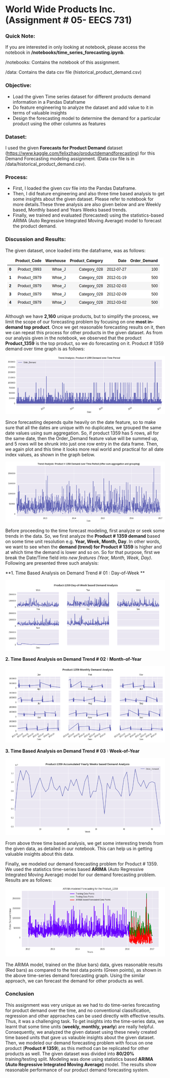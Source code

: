 
World Wide Products Inc. (Assignment # 05- EECS 731)
==============================


### Quick Note:
If you are interested in only looking at notebook, please access the notebook in **/notebooks/time_series_forecasting.ipynb**.

/notebooks: Contains the notebook of this assignment.

/data: Contains the data csv file (historical_product_demand.csv)

### Objective:

<ul>
<li>Load the given Time series dataset for different products demand information in a Pandas Dataframe</li>
<li>Do feature engineering to analyze the dataset and add value to it in terms of valuable insights</li>
<li>Design the forecasting model to determine the demand for a particular product using the other columns as features</li>
</ul>

### Dataset:

I used the given **Forecasts for Product Demand** dataset (https://www.kaggle.com/felixzhao/productdemandforecasting) for this Demand Forecasting modeling assignment. (Data csv file is in /data/historical_product_demand.csv).

### Process:

<ul>
<li>First, I loaded the given csv file into the Pandas Dataframe.</li>
<li>Then, I did feature engineering and also three time based analysis to get some insights about the given dataset. Please refer to notebook for more details.These three analysis are also given below and are Weekly based, Monthly based and Years Weeks based trends.</li>
<li>Finally, we trained and evaluated (forecasted) using the statistics-based ARIMA (Auto Regressive Integrated Moving Average) model to forecast the product demand.</li>
</ul>

### Discussion and Results:
The given dataset, once loaded into the dataframe, was as follows:


![](figs/fig0u.png)

Although we have **2,160** unique products, but to simplify the process, we limit the scope of our forecasting problem by focusing on one **most in-demand top product**. Once we get reasonable forecasting results on it, then we can repeat this process for other products in the given dataset. As from our analysis given in the notebook, we observed that the product **Product_1359** is the top product, so we do forecasting on it. Product # 1359 demand over time graph is as follows:

![](figs/fig1u.png)

Since forecasting depends quite heavily on the date feature, so to make sure that all the dates are unique with no duplicates, we grouped the same date values using sum aggregation. So, if product 1359 has 5 rows, all for the same date, then the Order_Demand feature value will be summed up, and 5 rows will be shrunk into just one row entry in the data frame. Then, we again plot and this time it looks more real world and practical for all date index values, as shown in the graph below.

![](figs/fig2u.png)

Before proceeding to the time forecast modeling, first analyze or seek some trends in the data. So, we first analyze the **Product # 1359 demand** based on some time unit resolution e.g. **Year, Week, Month, Day**. In other words, we want to see when the **demand (trend) for Product # 1359** is higher and at which time the demand is lower and so on. So for that purpose, first we break the Date/Time field into *new features (Year, Month, Week, Day)*. Following are presented three such analysis:

**1. Time Based Analysis on Demand Trend # 01 : Day-of-Week **


![](figs/fig3u.png)

**2. Time Based Analysis on Demand Trend # 02 :  Month-of-Year**

![](figs/fig4u.png)

**3. Time Based Analysis on Demand Trend # 03 :  Week-of-Year**

![](figs/fig5u.png)

From above three time based analysis, we get some interesting trends from the given data, as detailed in our notebook. This can help us in getting valuable insights about this data.

Finally, we modeled our demand forecasting problem for Product # 1359. We used the statistics time-series based **ARIMA** (Auto Regressive Integrated Moving Average) model for our demand forecasting problem. Results are as follows:

![](figs/fig6u.png)

The ARIMA model, trained on the (blue bars) data, gives reasonable results (Red bars) as compared to the test data points (Green points), as shown in the above time-series demand forecasting graph. Using the similar approach, we can forecast the demand for other products as well.

### Conclusion

This assignment was very unique as we had to do time-series forecasting for product demand over the time, and no conventional classification, regression and other approaches can be used directly with effective results. Thus, it was a challenging task. To get insights into the time-series data, we learnt that some time units (**weekly, monthly, yearly**) are really helpful. Consequently, we analyzed the given dataset using these newly created time based units that gave us valauble insights about the given dataset. Then, we modeled our demand forecasting problem with focus on one product (**Product # 1359**), as this method can be replicated for other products as well. The given dataset was divided into **80/20%** training/testing split. Modeling was done using statistics based **ARIMA (Auto Regressive Integrated Moving Average)** model. The results show reasonable performance of our product demand forecasting system.



